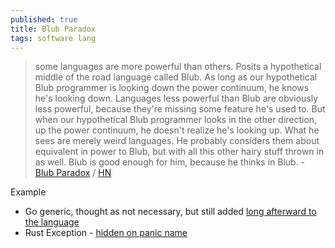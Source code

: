 ```yaml
---
published: true
title: Blub Paradox
tags: software lang
---
```

> some languages are more powerful than others. Posits a hypothetical middle of the road language called Blub.
> As long as our hypothetical Blub programmer is looking down the power continuum, he knows he's looking down. Languages less powerful than Blub are obviously less powerful, because they're missing some feature he's used to. But when our hypothetical Blub programmer looks in the other direction, up the power continuum, he doesn't realize he's looking up. What he sees are merely weird languages. He probably considers them about equivalent in power to Blub, but with all this other hairy stuff thrown in as well. Blub is good enough for him, because he thinks in Blub. - [Blub Paradox](https://wiki.c2.com/?BlubParadox) / [HN](https://news.ycombinator.com/item?id=36045353)

Example
- Go generic, thought as not necessary, but still added [long afterward to the language](https://news.ycombinator.com/item?id=36045353)
- Rust Exception - [hidden on panic name](https://news.ycombinator.com/item?id=36044934)
